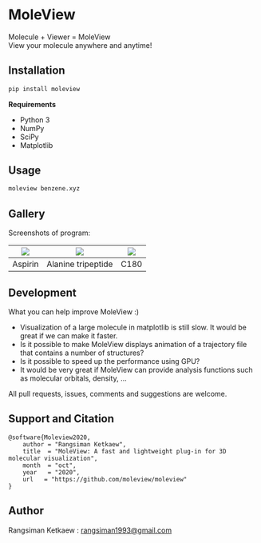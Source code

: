 # MoleView
Molecule + Viewer = MoleView <br/>
View your molecule anywhere and anytime!

## Installation

```sh
pip install moleview
```

**Requirements**
- Python 3
- NumPy
- SciPy
- Matplotlib

## Usage

```sh
moleview benzene.xyz
```

## Gallery

Screenshots of program:

| ![][ss_1]     | ![][ss_2]          | ![][ss_3]     |
|:-------------:|:------------------:|:-------------:|
| Aspirin       | Alanine tripeptide |      C180     |

[ss_1]: https://raw.githubusercontent.com/moleview/moleview/master/img/aspirin.png
[ss_2]: https://raw.githubusercontent.com/moleview/moleview/master/img/alanine-tripeptide.png
[ss_3]: https://raw.githubusercontent.com/moleview/moleview/master/img/c180.png

## Development

What you can help improve MoleView :)

- Visualization of a large molecule in matplotlib is still slow. It would be great if we can make it faster.
- Is it possible to make MoleView displays animation of a trajectory file that contains a number of structures? 
- Is it possible to speed up the performance using GPU? 
- It would be very great if MoleView can provide analysis functions such as molecular orbitals, density, ...

All pull requests, issues, comments and suggestions are welcome.

## Support and Citation
```
@software{Moleview2020,
    author = "Rangsiman Ketkaew",
    title  = "MoleView: A fast and lightweight plug-in for 3D molecular visualization",
    month  = "oct",
    year   = "2020",
    url   = "https://github.com/moleview/moleview"
}
```

## Author

Rangsiman Ketkaew : rangsiman1993@gmail.com
